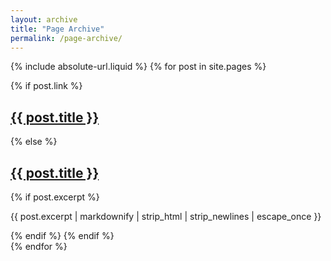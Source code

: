 ```yaml
---
layout: archive
title: "Page Archive"
permalink: /page-archive/
---
```

{% include absolute-url.liquid %}
{% for post in site.pages %}
<article itemscope itemtype="http://schema.org/CreativeWork">
{% if post.link %}
  <h2 class="link-post" itemprop="headline"><a href="{{ absurl }}{{ post.url }}" title="{{ post.title }}">{{ post.title }}</a> <a href="{{ post.link }}" target="_blank" title="{{ post.title }}"><i class="fa fa-link"></i></a></h2>
{% else %}
  <h2 itemprop="headline"><a href="{{ absurl }}{{ post.url }}" title="{{ post.title }}">{{ post.title }}</a></h2>
  {% if post.excerpt %}<p itemprop="description">{{ post.excerpt | markdownify | strip_html | strip_newlines | escape_once }}</p>{% endif %}
{% endif %}
</article>
{% endfor %}